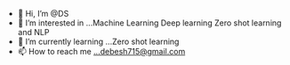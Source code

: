 - 👋 Hi, I’m @DS
- 👀 I’m interested in ...Machine Learning Deep learning Zero shot learning and NLP
- 🌱 I’m currently learning ...Zero shot learning
- 📫 How to reach me ...debesh715@gmail.com

<!---
Debesh715/Debesh715 is a ✨ special ✨ repository because its `README.md` (this file) appears on your GitHub profile.
You can click the Preview link to take a look at your changes.
--->

